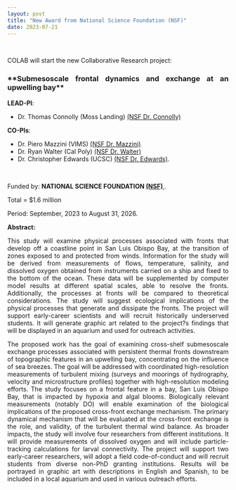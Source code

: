 ```yaml
---
layout: post
title: "New Award from National Science Foundation (NSF)"
date: 2023-07-21
---
```


<br>

<div style="text-align:justify" markdown="1">

 <p> COLAB will start the new Collaborative Research project:</p>

<h3>**Submesoscale frontal dynamics and exchange at an upwelling bay**</h3> 

**LEAD-PI**: 
- Dr. Thomas Connolly (Moss Landing) <a href='https://www.nsf.gov/awardsearch/showAward?AWD_ID=2242163&HistoricalAwards=false'>(NSF Dr. Connolly)</a> <br>
  
**CO-PIs**: 
- Dr. Piero Mazzini (VIMS) <a href='https://www.nsf.gov/awardsearch/showAward?AWD_ID=2242166&HistoricalAwards=false'>(NSF Dr. Mazzini)</a>
- Dr. Ryan Walter (Cal Poly) <a href='https://www.nsf.gov/awardsearch/showAward?AWD_ID=2242164&HistoricalAwards=false'>(NSF Dr. Walter)</a> 
- Dr. Christopher Edwards (UCSC) <a href='https://www.nsf.gov/awardsearch/showAward?AWD_ID=2242165&HistoricalAwards=false'>(NSF Dr. Edwards)</a>. 
<br>

Funded by: **NATIONAL SCIENCE FOUNDATION <a href='https://www.nsf.gov/index.jsp'> (NSF) </a>**. 

Total = $1.6 million <br> 

Period: September, 2023 to August 31, 2026. <br>

**Abstract:**

<p>This study will examine physical processes associated with fronts that develop off a coastline point in San Luis Obispo Bay, at the transition of zones exposed to and protected from winds. Information for the study will be derived from measurements of flows, temperature, salinity, and dissolved oxygen obtained from instruments carried on a ship and fixed to the bottom of the ocean. These data will be supplemented by computer model results at different spatial scales, able to resolve the fronts. Additionally, the processes at fronts will be compared to theoretical considerations. The study will suggest ecological implications of the physical processes that generate and dissipate the fronts. The project will support early-career scientists and will recruit historically underserved students. It will generate graphic art related to the project?s findings that will be displayed in an aquarium and used for outreach activities.</p>

<p>The proposed work has the goal of examining cross-shelf submesoscale exchange processes associated with persistent thermal fronts downstream of topographic features in an upwelling bay, concentrating on the influence of sea breezes. The goal will be addressed with coordinated high-resolution measurements of turbulent mixing (surveys and moorings of hydrography, velocity and microstructure profiles) together with high-resolution modeling efforts. The study focuses on a frontal feature in a bay, San Luis Obispo Bay, that is impacted by hypoxia and algal blooms. Biologically relevant measurements (notably DO) will enable examination of the biological implications of the proposed cross-front exchange mechanism. The primary dynamical mechanism that will be evaluated at the cross-front exchange is the role, and validity, of the turbulent thermal wind balance. As broader impacts, the study will involve four researchers from different institutions. It will provide measurements of dissolved oxygen and will include particle-tracking calculations for larval connectivity. The project will support two early-career researchers, will adopt a field code-of-conduct and will recruit students from diverse non-PhD granting institutions. Results will be portrayed in graphic art with descriptions in English and Spanish, to be included in a local aquarium and used in various outreach efforts.</p>

</div>


